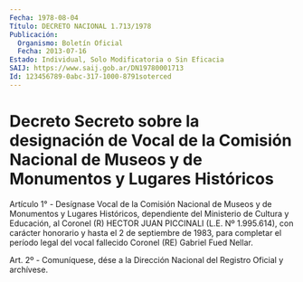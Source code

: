 ```yaml
---
Fecha: 1978-08-04
Título: DECRETO NACIONAL 1.713/1978
Publicación:
  Organismo: Boletín Oficial
  Fecha: 2013-07-16
Estado: Individual, Solo Modificatoria o Sin Eficacia
SAIJ: https://www.saij.gob.ar/DN19780001713
Id: 123456789-0abc-317-1000-8791soterced
---
```

# Decreto Secreto sobre la designación de Vocal de la Comisión Nacional de Museos y de Monumentos y Lugares Históricos

<a id="1"></a>
Artículo 1° - Desígnase Vocal de la Comisión Nacional de Museos y de Monumentos y Lugares Históricos, dependiente del Ministerio de Cultura y Educación, al Coronel (R) HECTOR JUAN PICCINALI (L.E. Nº 1.995.614), con carácter honorario y hasta el 2 de septiembre de 1983, para completar el período legal del vocal fallecido Coronel (RE) Gabriel Fued Nellar.

<a id="2"></a>
Art. 2º - Comuníquese, dése a la Dirección Nacional del Registro Oficial y archívese.